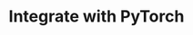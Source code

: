 ---
title: Integrate with PyTorch
excerpt: An image search example for integrating Zilliz Cloud with PyTorch
category: 642e263f5c3da50210f1e869
---